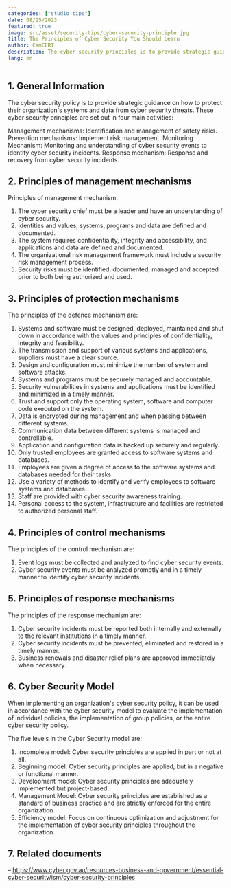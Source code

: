 ```yaml
---
categories: ["studio tips"]
date: 08/25/2023
featured: true
image: src/asset/security-tips/cyber-security-principle.jpg
title: The Principles of Cyber ​​Security You Should Learn
author: CamCERT
description: The cyber security principles is to provide strategic guidance on how to protect the organization's systems and data.
lang: en
---
```


## 1. General Information

The cyber security policy is to provide strategic guidance on how to protect their organization's systems and data from cyber security threats. These cyber security principles are set out in four main activities:

Management mechanisms: Identification and management of safety risks.
Prevention mechanisms: Implement risk management.
Monitoring Mechanism: Monitoring and understanding of cyber security events to identify cyber security incidents.
Response mechanism: Response and recovery from cyber security incidents.

## 2. Principles of management mechanisms

Principles of management mechanism:

1. The cyber security chief must be a leader and have an understanding of cyber security.
2. Identities and values, systems, programs and data are defined and documented.
3. The system requires confidentiality, integrity and accessibility, and applications and data are defined and documented.
4. The organizational risk management framework must include a security risk management process.
5. Security risks must be identified, documented, managed and accepted prior to both being authorized and used.

## 3. Principles of protection mechanisms

The principles of the defence mechanism are:

1. Systems and software must be designed, deployed, maintained and shut down in accordance with the values ​​and principles of confidentiality, integrity and feasibility.
2. The transmission and support of various systems and applications, suppliers must have a clear source.
3. Design and configuration must minimize the number of system and software attacks.
4. Systems and programs must be securely managed and accountable.
5. Security vulnerabilities in systems and applications must be identified and minimized in a timely manner.
6. Trust and support only the operating system, software and computer code executed on the system.
7. Data is encrypted during management and when passing between different systems.
8. Communication data between different systems is managed and controllable.
9. Application and configuration data is backed up securely and regularly.
10. Only trusted employees are granted access to software systems and databases.
11. Employees are given a degree of access to the software systems and databases needed for their tasks.
12. Use a variety of methods to identify and verify employees to software systems and databases.
13. Staff are provided with cyber security awareness training.
14. Personal access to the system, infrastructure and facilities are restricted to authorized personal staff.

## 4. Principles of control mechanisms

The principles of the control mechanism are:

1. Event logs must be collected and analyzed to find cyber security events.
2. Cyber ​​security events must be analyzed promptly and in a timely manner to identify cyber security incidents.

## 5. Principles of response mechanisms

The principles of the response mechanism are:

1. Cyber ​​security incidents must be reported both internally and externally to the relevant institutions in a timely manner.
2. Cyber ​​security incidents must be prevented, eliminated and restored in a timely manner.
3. Business renewals and disaster relief plans are approved immediately when necessary.

## 6. Cyber ​​Security Model

When implementing an organization's cyber security policy, it can be used in accordance with the cyber security model to evaluate the implementation of individual policies, the implementation of group policies, or the entire cyber security policy.

The five levels in the Cyber ​​Security model are:

1. Incomplete model: Cyber ​​security principles are applied in part or not at all.
2. Beginning model: Cyber ​​security principles are applied, but in a negative or functional manner.
3. Development model: Cyber ​​security principles are adequately implemented but project-based.
4. Management Model: Cyber ​​security principles are established as a standard of business practice and are strictly enforced for the entire organization.
5. Efficiency model: Focus on continuous optimization and adjustment for the implementation of cyber security principles throughout the organization.

## 7. Related documents

– https://www.cyber.gov.au/resources-business-and-government/essential-cyber-security/ism/cyber-security-principles
